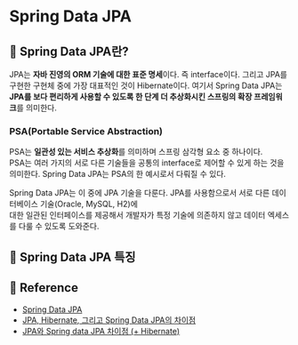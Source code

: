 # Spring Data JPA

## 📗 Spring Data JPA란?
JPA는 **자바 진영의 ORM 기술에 대한 표준 명세**이다. 즉 interface이다. 
그리고 JPA를 구현한 구현체 중에 가장 대표적인 것이 Hibernate이다.
여기서 Spring Data JPA는 **JPA를 보다 편리하게 사용할 수 있도록 한 단계 더 추상화시킨 스프링의 확장 프레임워크**를 의미한다.

### PSA(Portable Service Abstraction)

PSA는 **일관성 있는 서비스 추상화**를 의미하며 스프링 삼각형 요소 중 하나이다.  
PSA는 여러 가지의 서로 다른 기술들을 공통의 interface로 제어할 수 있게 하는 것을 의미한다.
Spring Data JPA는 PSA의 한 예시로서 다뤄질 수 있다.

Spring Data JPA는 이 중에 JPA 기술을 다룬다. JPA를 사용함으로서 서로 다른 데이터베이스 기술(Oracle, MySQL, H2)에<br> 
대한 일관된 인터페이스를 제공해서 개발자가 특정 기술에 의존하지 않고 데이터 엑세스를 다룰 수 있도록 도와준다.


## 📗 Spring Data JPA 특징




## 📗 Reference 
* [Spring Data JPA](https://spring.io/projects/spring-data-jpa)
* [JPA, Hibernate, 그리고 Spring Data JPA의 차이점](https://suhwan.dev/2019/02/24/jpa-vs-hibernate-vs-spring-data-jpa/)
* [JPA와 Spring data JPA 차이점 (+ Hibernate)](https://lealea.tistory.com/238)